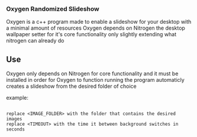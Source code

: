 ### Oxygen Randomized Slideshow

Oxygen is a c++ program made to enable a slideshow for your desktop with a minimal amount of resources
Oxygen depends on Nitrogen the desktop wallpaper setter for it's core functionality only slightly extending what nitrogen can already do

## Use

Oxygen only depends on Nitrogen for core functionality and it must be installed in order for Oxygen to function
running the program automaticly creates a slideshow from the desired folder of choice

example:
``` Oxygen /<IMAGE_FOLDER> <TIMEOUT>

replace <IMAGE_FOLDER> with the folder that contains the desired images
replace <TIMEOUT> with the time it between background switches in seconds
